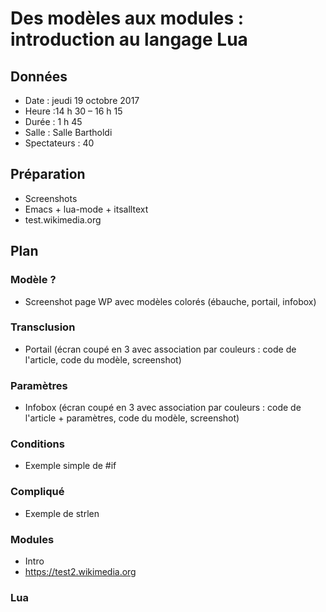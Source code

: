 # Des modèles aux modules : introduction au langage Lua

## Données

* Date : jeudi 19 octobre 2017
* Heure :14 h 30 – 16 h 15
* Durée : 1 h 45
* Salle : Salle Bartholdi
* Spectateurs : 40

## Préparation
* Screenshots
* Emacs + lua-mode + itsalltext
* test.wikimedia.org

## Plan

### Modèle ?
* Screenshot page WP avec modèles colorés (ébauche, portail, infobox)

### Transclusion
* Portail (écran coupé en 3 avec association par couleurs : code de l'article, code du modèle, screenshot)

### Paramètres
* Infobox (écran coupé en 3 avec association par couleurs : code de l'article + paramètres, code du modèle, screenshot)

### Conditions
* Exemple simple de #if

### Compliqué
* Exemple de strlen

### Modules
* Intro
* https://test2.wikimedia.org

### Lua

